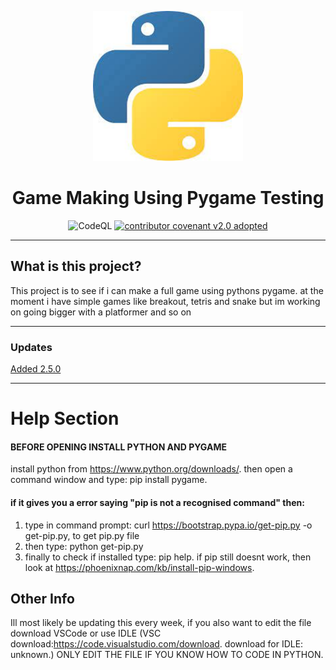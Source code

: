 <p align="center">
  <img width="240" src="./images/pythonlogo.png" alt="Voodoo Logo" />
</p>
<h1 align="center">Game Making Using Pygame Testing</h1>
<p align="center">
  <img alt="CodeQL" src="https://badgen.net/badge/Python%20COC/approved/green" />
  <a href="pythonCOC.md"><img alt="contributor covenant v2.0 adopted" src="https://badgen.net/badge/python/v2.5.0/yellow?icon=pypi" /></a>
</p>

---

## What is this project?

This project is to see if i can make a full game using pythons pygame. at the moment i have simple games like breakout, tetris and snake but im working on going bigger with a platformer and so on

---

### Updates
[Added 2.5.0](./updatelog.md)

---

# Help Section

#### BEFORE OPENING INSTALL PYTHON AND PYGAME
install python from https://www.python.org/downloads/.
then open a command window and type: pip install pygame.
#### if it gives you a error saying "pip is not a recognised command" then:
  1. type in command prompt: curl https://bootstrap.pypa.io/get-pip.py -o get-pip.py, to get pip.py file
  2. then type: python get-pip.py
  3. finally to check if installed type: pip help.
if pip still doesnt work, then look at https://phoenixnap.com/kb/install-pip-windows.

## Other Info
Ill most likely be updating this every week, if you also want to edit the file download VSCode or use IDLE (VSC download:https://code.visualstudio.com/download. download for IDLE: unknown.) ONLY EDIT THE FILE IF YOU KNOW HOW TO CODE IN PYTHON.
